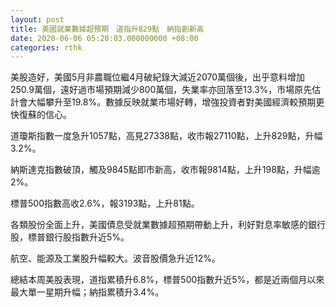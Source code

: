 ```yaml
---
layout: post
title: 美國就業數據超預期　道指升829點　納指創新高
date: 2020-06-06 05:20:03.000000000 +08:00
categories: rthk
---
```


美股造好，美國5月非農職位繼4月破紀錄大減近2070萬個後，出乎意料增加250.9萬個，遠好過市場預期減少800萬個，失業率亦回落至13.3%，市場原先估計會大幅攀升至19.8%。數據反映就業市場好轉，增強投資者對美國經濟較預期更快復蘇的信心。

道瓊斯指數一度急升1057點，高見27338點，收市報27110點，上升829點，升幅3.2%。

納斯達克指數破頂，觸及9845點即市新高，收市報9814點，上升198點，升幅逾2%。

標普500指數高收2.6%，報3193點，上升81點。

各類股份全面上升，美國債息受就業數據超預期帶動上升，利好對息率敏感的銀行股，標普銀行股指數升近5%。

航空、能源及工業股升幅較大。波音股價急升近12%。

總結本周美股表現，道指累積升6.8%，標普500指數升近5%，都是近兩個月以來最大單一星期升幅；納指累積升3.4%。
